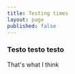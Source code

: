 ```yaml
---
title: Testing times
layout: page
published: false
---
```

### Testo testo testo

That's what I think